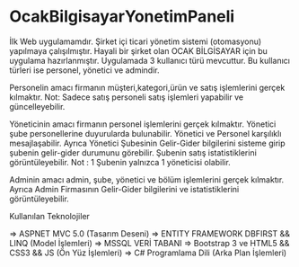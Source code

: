 # OcakBilgisayarYonetimPaneli

İlk Web uygulamamdır. 
Şirket içi ticari yönetim sistemi (otomasyonu) yapılmaya çalışılmıştır. Hayali bir şirket olan OCAK BİLGİSAYAR için bu uygulama hazırlanmıştır.
Uygulamada 3 kullanıcı türü mevcuttur. Bu kullanıcı türleri ise personel, yönetici ve admindir. 

Personelin amacı firmanın müşteri,kategori,ürün ve satış işlemlerini gerçek kılmaktır.
Not: Sadece satış personeli satış işlemleri yapabilir ve güncelleyebilir.

Yöneticinin amacı firmanın personel işlemlerini gerçek kılmaktır.
Yönetici şube personellerine duyurularda bulunabilir.
Yönetici ve Personel karşılıklı mesajlaşabilir.
Ayrıca Yönetici Şubesinin Gelir-Gider bilgilerini sisteme girip şubenin gelir-gider durumunu görebilir. Şubenin satış istatistiklerini görüntüleyebilir.
Not : 1 Şubenin yalnızca 1 yöneticisi olabilir.

Adminin amacı admin, şube, yönetici ve bölüm işlemlerini gerçek kılmaktır.
Ayrıca Admin Firmasının Gelir-Gider bilgilerini ve istatistiklerini görüntüleyebilir.


Kullanılan Teknolojiler

=> ASPNET MVC 5.0 (Tasarım Deseni) 
=> ENTITY FRAMEWORK DBFIRST && LINQ (Model İşlemleri)
=> MSSQL VERİ TABANI
=> Bootstrap 3 ve HTML5 && CSS3 && JS (Ön Yüz İşlemleri)
=> C# Programlama Dili (Arka Plan İşlemleri)





